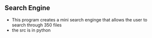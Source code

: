 ## Search Engine
- This program creates a mini search enginge that allows the user to search through 350 files
- the src is in python
